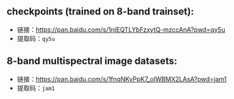 ## checkpoints (trained on 8-band trainset):
- 链接：https://pan.baidu.com/s/1nIEQTLYbFzxytQ-mzccAnA?pwd=qy5u  
- 提取码：`qy5u`

## 8-band multispectral image datasets:
- 链接：https://pan.baidu.com/s/1fnqNKvPpK7_oIWBMX2LAsA?pwd=jam1  
- 提取码：`jam1`
